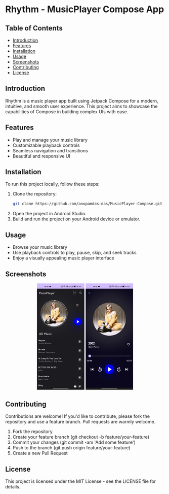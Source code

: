 # Rhythm - MusicPlayer Compose App

## Table of Contents

- [Introduction](#introduction)
- [Features](#features)
- [Installation](#installation)
- [Usage](#usage)
- [Screenshots](#screenshots)
- [Contributing](#contributing)
- [License](#license)

## Introduction

Rhythm is a music player app built using Jetpack Compose for a modern, intuitive, and smooth user experience. This project aims to showcase the capabilities of Compose in building complex UIs with ease.

## Features

- Play and manage your music library
- Customizable playback controls
- Seamless navigation and transitions
- Beautiful and responsive UI

## Installation

To run this project locally, follow these steps:

1. Clone the repository:
   ```bash
   git clone https://github.com/anupamdas-das/MusicPlayer-Compose.git
   ```
2. Open the project in Android Studio.
3. Build and run the project on your Android device or emulator.

## Usage

- Browse your music library
- Use playback controls to play, pause, skip, and seek tracks
- Enjoy a visually appealing music player interface

## Screenshots
<p align="center">
  <img src="./screenshots/ss1.jpg" alt="Screenshot 1" width="150"/>
  <img src="./screenshots/ss2.jpg" alt="Screenshot 2" width="150"/>
</p>

## Contributing

Contributions are welcome! If you'd like to contribute, please fork the repository and use a feature branch. Pull requests are warmly welcome.

1. Fork the repository
2. Create your feature branch (git checkout -b feature/your-feature)
3. Commit your changes (git commit -am 'Add some feature')
4. Push to the branch (git push origin feature/your-feature)
5. Create a new Pull Request

## License

This project is licensed under the MIT License - see the LICENSE file for details.